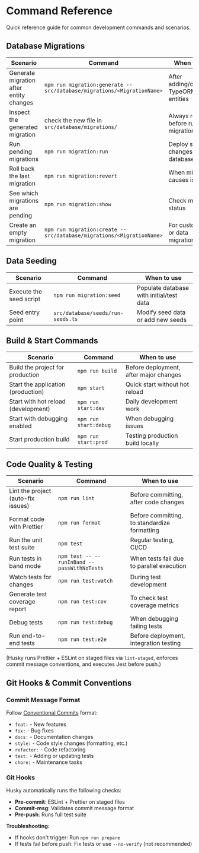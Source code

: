 # Command Reference

Quick reference guide for common development commands and scenarios.

## Database Migrations

| Scenario | Command | When to use |
| --- | --- | --- |
| Generate migration after entity changes | `npm run migration:generate -- src/database/migrations/<MigrationName>` | After adding/changing TypeORM entities |
| Inspect the generated migration | check the new file in `src/database/migrations/` | Always review before running migrations |
| Run pending migrations | `npm run migration:run` | Deploy schema changes to database |
| Roll back the last migration | `npm run migration:revert` | When migration causes issues |
| See which migrations are pending | `npm run migration:show` | Check migration status |
| Create an empty migration | `npm run migration:create -- src/database/migrations/<MigrationName>` | For custom SQL or data migrations |

## Data Seeding

| Scenario | Command | When to use |
| --- | --- | --- |
| Execute the seed script | `npm run migration:seed` | Populate database with initial/test data |
| Seed entry point | `src/database/seeds/run-seeds.ts` | Modify seed data or add new seeds |

## Build & Start Commands

| Scenario | Command | When to use |
| --- | --- | --- |
| Build the project for production | `npm run build` | Before deployment, after major changes |
| Start the application (production) | `npm start` | Quick start without hot reload |
| Start with hot reload (development) | `npm run start:dev` | Daily development work |
| Start with debugging enabled | `npm run start:debug` | When debugging issues |
| Start production build | `npm run start:prod` | Testing production build locally |

## Code Quality & Testing

| Scenario | Command | When to use |
| --- | --- | --- |
| Lint the project (auto-fix issues) | `npm run lint` | Before committing, after code changes |
| Format code with Prettier | `npm run format` | Before committing, to standardize formatting |
| Run the unit test suite | `npm test` | Regular testing, CI/CD |
| Run tests in band mode | `npm test -- --runInBand --passWithNoTests` | When tests fail due to parallel execution |
| Watch tests for changes | `npm run test:watch` | During test development |
| Generate test coverage report | `npm run test:cov` | To check test coverage metrics |
| Debug tests | `npm run test:debug` | When debugging failing tests |
| Run end-to-end tests | `npm run test:e2e` | Before deployment, integration testing |

(Husky runs Prettier + ESLint on staged files via `lint-staged`, enforces commit message conventions, and executes Jest before push.)

## Git Hooks & Commit Conventions

### Commit Message Format
Follow [Conventional Commits](https://conventionalcommits.org/) format:
- `feat:` - New features
- `fix:` - Bug fixes
- `docs:` - Documentation changes
- `style:` - Code style changes (formatting, etc.)
- `refactor:` - Code refactoring
- `test:` - Adding or updating tests
- `chore:` - Maintenance tasks

### Git Hooks
Husky automatically runs the following checks:
- **Pre-commit**: ESLint + Prettier on staged files
- **Commit-msg**: Validates commit message format
- **Pre-push**: Runs full test suite

**Troubleshooting:**
- If hooks don't trigger: Run `npm run prepare`
- If tests fail before push: Fix tests or use `--no-verify` (not recommended)
